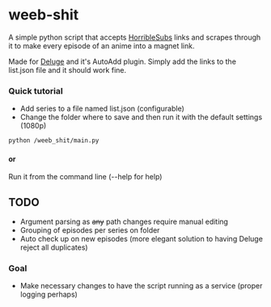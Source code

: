 # weeb-shit

A simple python script that accepts [HorribleSubs](https://horriblesubs.info) links and scrapes through it to make every episode of an anime into a magnet link.

Made for [Deluge](https://www.deluge-torrent.org/) and it's AutoAdd plugin. Simply add the links to the list.json file and it should work fine.

### Quick tutorial
* Add series to a file named list.json (configurable)
* Change the folder where to save and then run it with the default settings (1080p) 
```bash
python /weeb_shit/main.py
```
#### or 

Run it from the command line (--help for help)


## TODO

* Argument parsing as ~~any~~ path changes require manual editing
* Grouping of episodes per series on folder
* Auto check up on new episodes (more elegant solution to having Deluge reject all duplicates)

### Goal
* Make necessary changes to have the script running as a service (proper logging perhaps)